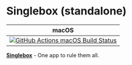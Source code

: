 # Singlebox (standalone)

|macOS|
|---|
|[![GitHub Actions macOS Build Status](https://github.com/webcatalog/singlebox-standalone/workflows/macOS/badge.svg)](https://github.com/webcatalog/singlebox-standalone/actions?query=workflow%3AmacOS)|

**[Singlebox](https://singlebox.app)** - One app to rule them all.